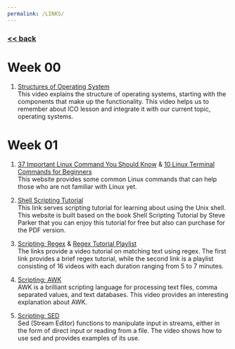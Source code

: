 ```yaml
---
permalink: /LINKS/
---
```


### [<< back](../)

# Week 00
1. [Structures of Operating System](https://www.youtube.com/watch?v=XXPBl20J22w&ab_channel=NesoAcademy) <br>
This video explains the structure of operating systems, starting with the components that make up the functionality. This video helps us to remember about ICO lesson and integrate it with our current topic, operating systems.

# Week 01
1. [37 Important Linux Command You Should Know](https://www.howtogeek.com/412055/37-important-linux-commands-you-should-know/) & [10 Linux Terminal Commands for Beginners](https://www.youtube.com/watch?v=CpTfQ-q6MPU&ab_channel=GaryExplains) <br>
This website provides some common Linux commands that can help those who are not familiar with Linux yet.

2. [Shell Scripting Tutorial](https://www.shellscript.sh/) <br>
This link serves scripting tutorial for learning about using the Unix shell. This website is built based on the book Shell Scripting Tutorial by Steve Parker that you can enjoy this tutorial for free but also can purchase for the PDF version.

3. [Scripting: Regex](https://www.youtube.com/watch?v=sa-TUpSx1JA&ab_channel=CoreySchafer) & [Regex Tutorial Playlist](https://www.youtube.com/playlist?list=PL4cUxeGkcC9g6m_6Sld9Q4jzqdqHd2HiD) <br>
The links provide a video tutorial on matching text using regex. The first link provides a brief regex tutorial, while the second link is a playlist consisting of 16 videos with each duration ranging from 5 to 7 minutes.
   
4. [Scripting: AWK](https://www.youtube.com/watch?v=jJ02kEETw70&ab_channel=GaryExplains) <br>
AWK is a brilliant scripting language for processing text files, comma separated values, and text databases. This video provides an interesting explanation about AWK.
   
5. [Scripting: SED](https://www.youtube.com/watch?v=32waL1Z9XK0&ab_channel=KrisOcchipinti) <br>
Sed (Stream Editor) functions to manipulate input in streams, either in the form of direct input or reading from a file. The video shows how to use sed and provides examples of its use.
